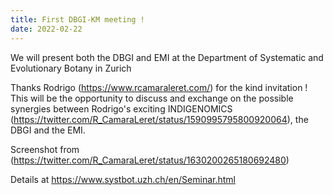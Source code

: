 ```yaml
---
title: First DBGI-KM meeting !
date: 2022-02-22
---
```


We will present both the DBGI and EMI at the Department of Systematic and Evolutionary Botany in Zurich

<!--more-->

Thanks Rodrigo (https://www.rcamaraleret.com/) for the kind invitation !
This will be the opportunity to discuss and exchange on the possible synergies between Rodrigo's exciting INDIGENOMICS (https://twitter.com/R_CamaraLeret/status/1590995795800920064), the DBGI and the EMI.

Screenshot from (https://twitter.com/R_CamaraLeret/status/1630200265180692480)

Details at https://www.systbot.uzh.ch/en/Seminar.html
